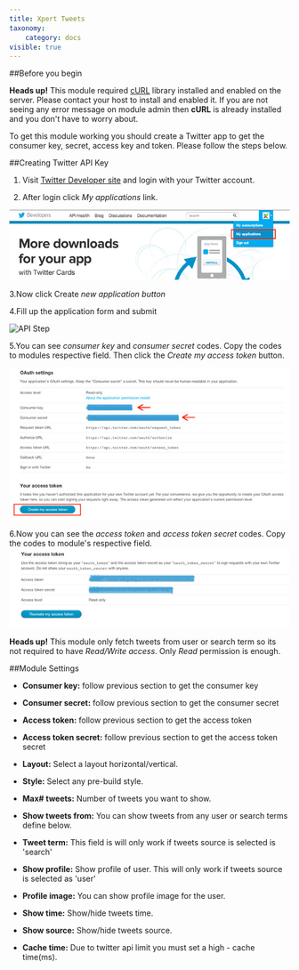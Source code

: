 ```yaml
---
title: Xpert Tweets
taxonomy:
    category: docs
visible: true
---
```


##Before you begin

<div class="alert alert-warning">
<strong>Heads up!</strong>
This module required <a href="http://www.php.net/manual/en/intro.curl.php">cURL</a> library installed and enabled on the server. Please contact your host to install and enabled it. If you are not seeing any error message on module admin then <strong>cURL</strong> is already installed and you don't have to worry about.
</div>

To get this module working you should create a Twitter app to get the consumer key, secret, access key and token. Please follow the steps below.

##Creating Twitter API Key

1. Visit [Twitter Developer site](http://dev.twitter.com/) and login with your Twitter account.

2. After login click *My applications* link.

![API Step-1](api1.jpg)

3.Now click Create *new application button*


4.Fill up the application form and submit

![API Step](api3.jpg)

5.You can see *consumer key* and *consumer secret* codes. Copy the codes to modules respective field. Then click the *Create my access token* button.

![API Step](api4.jpg)

6.Now you can see the *access token* and *access token secret* codes. Copy the codes to module's respective field.
![API Step](api5.jpg)

<div class="alert alert-info">
<strong>Heads up!</strong>
This module only fetch tweets from user or search term so its not required to have <i>Read/Write access</i>. Only <i>Read</i> permission is enough.
</div>

##Module Settings

- **Consumer key:** follow previous section to get the consumer key

- **Consumer secret:** follow previous section to get the consumer secret
 
- **Access token:** follow previous section to get the access token

- **Access token secret:** follow previous section to get the access token secret

- **Layout:** Select a layout horizontal/vertical.

- **Style:** Select any pre-build style.

- **Max# tweets:** Number of tweets you want to show.

- **Show tweets from:** You can show tweets from any user or search terms define below.

- **Tweet term:** This field is will only work if tweets source is selected is 'search'

- **Show profile:** Show profile of user. This will only work if tweets source is selected as 'user'

- **Profile image:** You can show profile image for the user.

- **Show time:** Show/hide tweets time.

- **Show source:** Show/hide tweets source.

- **Cache time:** Due to twitter api limit you must set a high - cache time(ms).